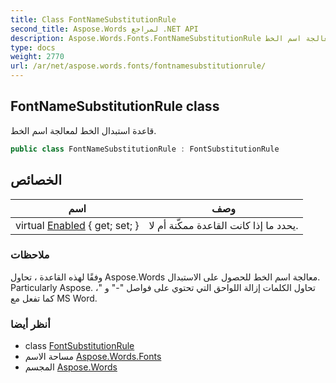 ```yaml
---
title: Class FontNameSubstitutionRule
second_title: Aspose.Words لمراجع .NET API
description: Aspose.Words.Fonts.FontNameSubstitutionRule فصل. قاعدة استبدال الخط لمعالجة اسم الخط.
type: docs
weight: 2770
url: /ar/net/aspose.words.fonts/fontnamesubstitutionrule/
---
```

## FontNameSubstitutionRule class

قاعدة استبدال الخط لمعالجة اسم الخط.

```csharp
public class FontNameSubstitutionRule : FontSubstitutionRule
```

## الخصائص

| اسم | وصف |
| --- | --- |
| virtual [Enabled](../../aspose.words.fonts/fontsubstitutionrule/enabled/) { get; set; } | يحدد ما إذا كانت القاعدة ممكّنة أم لا. |

### ملاحظات

وفقًا لهذه القاعدة ، تحاول Aspose.Words معالجة اسم الخط للحصول على الاستبدال. Particularly Aspose. تحاول الكلمات إزالة اللواحق التي تحتوي على فواصل "-" و "، كما تفعل مع MS Word.

### أنظر أيضا

* class [FontSubstitutionRule](../fontsubstitutionrule/)
* مساحة الاسم [Aspose.Words.Fonts](../../aspose.words.fonts/)
* المجسم [Aspose.Words](../../)


